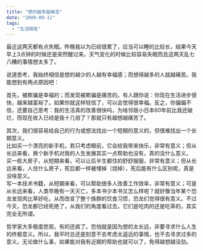 ```yaml
---
title: "想的越多越痛苦"
date: "2009-09-11"
tags: 
  - "生活随笔"
---
```


最近这两天都有点失眠。昨晚我以为已经很累了，应当可以睡的比较长，结果今天早上3点钟的时候还是突然醒过来。天气变化的时候比较容易失眠而且这两天乱七八糟的事情想太多了。

说道思考，我始终相信是想的越少的人越有幸福感；而想得越多的人就越痛苦。我能想到有两点原因吧：

首先，被欺骗是幸福的；而发现被欺骗是痛苦的。有人跟你说：你现在生活进步很快，越来越富裕了。如果你就这样轻信了，可以会觉得很幸福。反之，你偏偏不信，还要自己思考：我的生活真的改善很快吗，为啥邻居小日本60年前比我还破烂，而现在收入已经是我十几倍了？那就只有越想越痛苦了。

其次，我们很容易给自己的行为或想法找出一个短期的意义的，但很难找出一个长期意义。  
比如买一个漂亮的新手机，若只考虑眼前，它会给我带来快乐，非常有意义；但从长远来看，换个新手机对我的人生发展其实一点帮助也没有，真的没什么意义。  
买一栋大房子，从短期来看，可以让后半生都住的舒舒服服，非常有意义；但从长远来看，人住什么房子，死后都一样被埋掉（烧掉），死后能有什么区别呢，真是没啥意义。  
写一本技术书籍，从短期来看，可以帮助很多人改善工作效率，非常有意义；可是从长远来看，人类早晚有一天灭亡，多本书少本书又怎么样呢？就好像当年某个恐龙发现肉比草好吃，从而改变了整个族群的饮食习惯，恐龙们觉得很有意义。不过今天，恐龙都已经死绝了，从我们的角度看过去，它们是吃肉的还是吃草的，其实完全无所谓。

哲学家大多极度悲观，有的还疯了。恐怕就是因为想的太长远，非要寻求什么人生的终极意义。所以，我平时总还是刻意不去考虑太遥远的事情，也不去寻求过多的意义。无论做什么事，如果能对我有近期的帮助也就可以了，免得越想越没劲。
